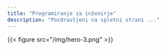 ```yaml
---
title: "Programiranje za inženirje"
description: "Pozdravljeni na spletni strani ..."
---
```


{{< figure src="/img/hero-3.png" >}}

